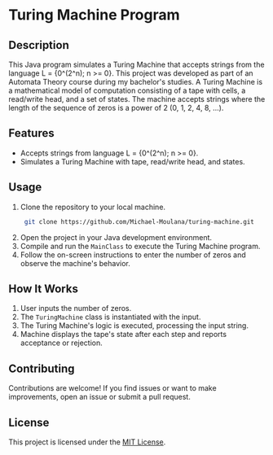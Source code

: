 # Turing Machine Program

## Description

This Java program simulates a Turing Machine that accepts strings from the language L = {0^(2^n); n >= 0}. This project was developed as part of an Automata Theory course during my bachelor's studies. A Turing Machine is a mathematical model of computation consisting of a tape with cells, a read/write head, and a set of states. The machine accepts strings where the length of the sequence of zeros is a power of 2 (0, 1, 2, 4, 8, ...).

## Features

- Accepts strings from language L = {0^(2^n); n >= 0}.
- Simulates a Turing Machine with tape, read/write head, and states.

## Usage

1. Clone the repository to your local machine.
   ```bash
    git clone https://github.com/Michael-Moulana/turing-machine.git
2. Open the project in your Java development environment.
3. Compile and run the `MainClass` to execute the Turing Machine program.
4. Follow the on-screen instructions to enter the number of zeros and observe the machine's behavior.

## How It Works

1. User inputs the number of zeros.
2. The `TuringMachine` class is instantiated with the input.
3. The Turing Machine's logic is executed, processing the input string.
4. Machine displays the tape's state after each step and reports acceptance or rejection.

## Contributing

Contributions are welcome! If you find issues or want to make improvements, open an issue or submit a pull request.

## License

This project is licensed under the [MIT License](LICENSE).
